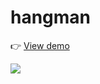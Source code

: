 # hangman

👉 [View demo](https://thanh-luan-nguyen.github.io/hangman/)

<img src="https://github.com/thanh-luan-nguyen/thanh-luan-nguyen/blob/main/project_preview_gifs/udemy/HangMan.gif"/>
